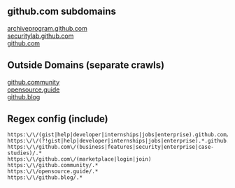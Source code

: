 ## github.com subdomains

[archiveprogram.github.com](https://archiveprogram.github.com)   
[securitylab.github.com](https://securitylab.github.com)  
[github.com](https://github.com)  

## Outside Domains (separate crawls)

[github.community](https://github.community)  
[opensource.guide](https://opensource.guide)  
[github.blog](https://github.blog)  

## Regex config (include)  

```
https:\/\/(gist|help|developer|internships|jobs|enterprise).github.com/
https:\/\/(?!gist|help|developer|internships|jobs|enterprise).*.github.com\/.*
https:\/\/github.com\/(business|features|security|enterprise|case-studies)/.*
https:\/\/github.com\/(marketplace|login|join)
https:\/\/github.community/.*
https:\/\/opensource.guide/.*
https:\/\/github.blog/.*
```

